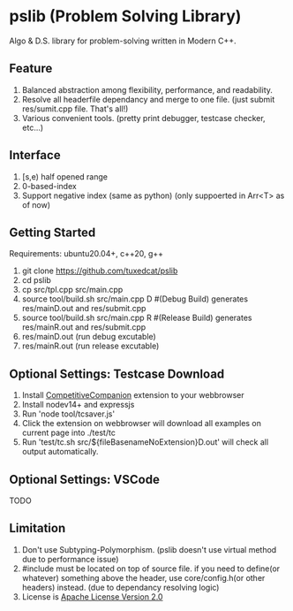 # pslib (Problem Solving Library)
Algo & D.S. library for problem-solving written in Modern C++.

## Feature
  1. Balanced abstraction among flexibility, performance, and readability.
  2. Resolve all headerfile dependancy and merge to one file. (just submit res/sumit.cpp file. That's all!)
  3. Various convenient tools. (pretty print debugger, testcase checker, etc...)

## Interface
  1. [s,e) half opened range
  2. 0-based-index
  3. Support negative index (same as python) (only suppoerted in Arr&lt;T&gt; as of now)

## Getting Started
  Requirements: ubuntu20.04+, c++20, g++
  1. git clone https://github.com/tuxedcat/pslib
  2. cd pslib
  3. cp src/tpl.cpp src/main.cpp
  4. source tool/build.sh src/main.cpp D #(Debug Build) generates res/mainD.out and res/submit.cpp
  5. source tool/build.sh src/main.cpp R #(Release Build) generates res/mainR.out and res/submit.cpp
  6. res/mainD.out (run debug excutable)
  7. res/mainR.out (run release excutable)

## Optional Settings: Testcase Download  
  1. Install <a href="https://addons.mozilla.org/en-US/firefox/addon/competitive-companion">CompetitiveCompanion</a> extension to your webbrowser  
  2. Install nodev14+ and expressjs
  3. Run 'node tool/tcsaver.js'
  4. Click the extension on webbrowser will download all examples on current page into ./test/tc
  5. Run 'test/tc.sh src/${fileBasenameNoExtension}D.out' will check all output automatically.

## Optional Settings: VSCode  
  TODO

## Limitation
  1. Don't use Subtyping-Polymorphism. (pslib doesn't use virtual method due to performance issue)
  2. #include must be located on top of source file. if you need to define(or whatever) something above the header, use core/config.h(or other headers) instead. (due to dependancy resolving logic)
  3. License is <a href="https://www.apache.org/licenses/LICENSE-2.0">Apache License Version 2.0</a>
